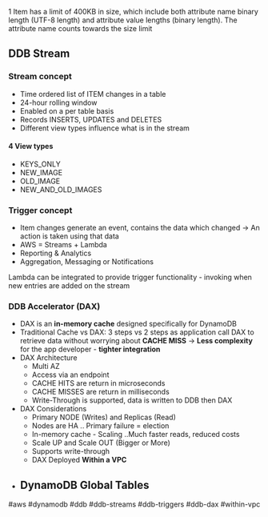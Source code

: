1 Item has a limit of 400KB in size, which include both attribute name binary length (UTF-8 length) and attribute value lengths (binary length). The attribute name counts towards the size limit

## DDB Stream
### Stream concept
- Time ordered list of ITEM changes in a table
-  24-hour rolling window
-  Enabled on a per table basis
- Records INSERTS, UPDATES and DELETES
-  Different view types influence what is in the stream
#### 4 View types
- KEYS_ONLY
- NEW_IMAGE
- OLD_IMAGE
- NEW_AND_OLD_IMAGES

### Trigger concept
- Item changes generate an event, contains the data which changed -> An action is taken using that data
- AWS = Streams + Lambda
- Reporting & Analytics
- Aggregation, Messaging or Notifications

Lambda can be integrated to provide trigger functionality - invoking when new entries are added on the stream

### DDB Accelerator (DAX)
- DAX is an **in-memory cache** designed specifically for DynamoDB
- Traditional Cache vs DAX: 3 steps vs 2 steps as application call DAX to retrieve data without worrying about **CACHE MISS** -> **Less complexity** for the app developer - **tighter integration**
- DAX Architecture
	- Multi AZ 
	- Access via an endpoint
	- CACHE HITS are return in microseconds
	- CACHE MISSES are return in milliseconds
	- Write-Through is supported, data is written to DDB then DAX
- DAX Considerations
	- Primary NODE (Writes) and Replicas (Read)
	- Nodes are HA .. Primary failure = election
	- In-memory cache - Scaling ..Much faster reads, reduced costs
	- Scale UP and Scale OUT (Bigger or More)
	- Supports write-through
	- DAX Deployed **Within a VPC**
- DynamoDB Global Tables
	- 

#aws #dynamodb #ddb #ddb-streams #ddb-triggers #ddb-dax #within-vpc